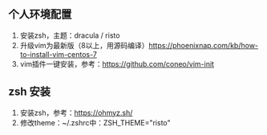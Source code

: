 ## 个人环境配置

1. 安装zsh，主题：dracula / risto
2. 升级vim为最新版（8以上，用源码编译）https://phoenixnap.com/kb/how-to-install-vim-centos-7
3. vim插件一键安装，参考：https://github.com/coneo/vim-init

## zsh 安装
1. 安装zsh，参考：https://ohmyz.sh/
2. 修改theme：~/.zshrc中：ZSH_THEME="risto"

